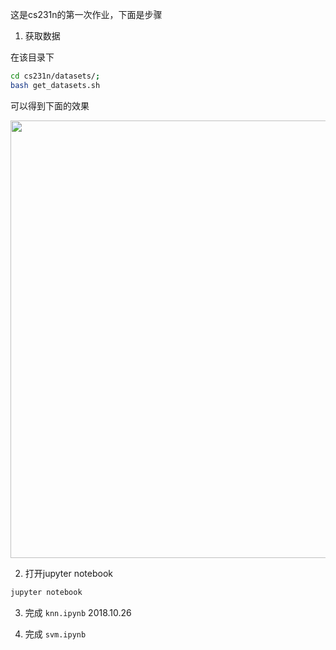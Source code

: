 这是cs231n的第一次作业，下面是步骤

1. 获取数据

在该目录下

```bash
cd cs231n/datasets/;
bash get_datasets.sh
```

可以得到下面的效果

<img src='https://ws3.sinaimg.cn/large/006tNbRwly1fvbq7y6bm4j30zw0a4gmv.jpg' width='700'>

2. 打开jupyter notebook

```bash
jupyter notebook
```

3. 完成 `knn.ipynb` 2018.10.26

4. 完成 `svm.ipynb`
